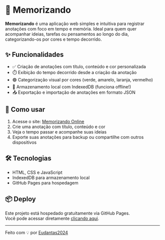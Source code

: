 # 🧠 Memorizando

**Memorizando** é uma aplicação web simples e intuitiva para registrar anotações com foco em tempo e memória. Ideal para quem quer acompanhar ideias, tarefas ou pensamentos ao longo do dia, categorizando-os por cores e tempo decorrido.

## ✨ Funcionalidades

- ✅ Criação de anotações com título, conteúdo e cor personalizada
- ⏱️ Exibição do tempo decorrido desde a criação da anotação
- 🟢 Categorização visual por cores (verde, amarelo, laranja, vermelho)
- 💾 Armazenamento local com IndexedDB (funciona offline!)
- 📤 Exportação e importação de anotações em formato JSON

## 🚀 Como usar

1. Acesse o site: [Memorizando Online](https://eudantas2024.github.io/memorizando/)  
2. Crie uma anotação com título, conteúdo e cor
3. Veja o tempo passar e acompanhe suas ideias
4. Exporte suas anotações para backup ou compartilhe com outros dispositivos

## 🛠️ Tecnologias

- HTML, CSS e JavaScript
- IndexedDB para armazenamento local
- GitHub Pages para hospedagem

## 📦 Deploy

Este projeto está hospedado gratuitamente via GitHub Pages.  
Você pode acessar diretamente [clicando aqui](https://eudantas2024.github.io/memorizando/).

---

Feito com 💡 por [Eudantas2024](https://github.com/Eudantas2024)
